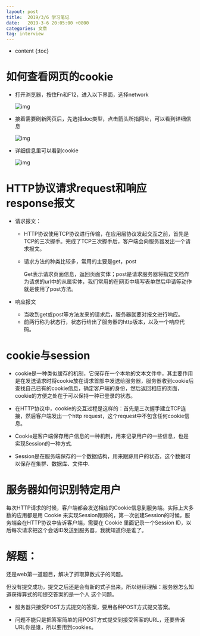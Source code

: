 ```yaml
---
layout: post
title:  2019/3/6 学习笔记
date:   2019-3-6 20:05:00 +0800
categories: 文章
tag: interview
---
```


* content
{:toc}
# 如何查看网页的cookie

- 打开浏览器，按住Fn和F12，进入以下界面，选择network

  ![img](https://wxt.sinaimg.cn/thumb300/0066mMjily1g0swb4gaicj30fo08laa6.jpg?tags=%5B%5D)

- 接着需要刷新网页后，先选择doc类型，点击箭头所指网址，可以看到详细信息

  ![img](https://wxt.sinaimg.cn/thumb300/0066mMjily1g0swb4ffamj30f505j0ss.jpg?tags=%5B%5D)

- 详细信息里可以看到cookie

  ![img](https://wxt.sinaimg.cn/thumb300/0066mMjily1g0swb4frk4j30fh04ga9z.jpg?tags=%5B%5D)

# HTTP协议请求request和响应response报文

- 请求报文：

  -  HTTP协议使用TCP协议进行传输，在应用层协议发起交互之前，首先是TCP的三次握手。完成了TCP三次握手后，客户端会向服务器发出一个请求报文。

  - 请求方法的种类比较多，常用的主要是get，post

    Get表示请求页面信息，返回页面实体；post是请求服务器将指定文档作为请求的url中的从属实体，我们常用的在网页中填写表单然后申请等动作就是使用了post方法。

- 响应报文

  - 当收到get或post等方法发来的请求后，服务器就要对报文进行响应。
  - 前两行称为状态行，状态行给出了服务器的http版本，以及一个响应代码。

# cookie与session

- cookie是一种类似缓存的机制，它保存在一个本地的文本文件中，其主要作用是在发送请求时将cookie放在请求首部中发送给服务器，服务器收到cookie后查找自己已有的cookie信息，确定客户端的身份，然后返回相应的页面，cookie的方便之处在于可以保持一种已登录的状态。

- 在HTTP协议中，cookie的交互过程是这样的：首先是三次握手建立TCP连接，然后客户端发出一个http request，这个request中不包含任何cookie信息。
- Cookie是客户端保存用户信息的一种机制，用来记录用户的一些信息，也是实现Session的一种方式.
- Session是在服务端保存的一个数据结构，用来跟踪用户的状态，这个数据可以保存在集群、数据库、文件中.



# 服务器如何识别特定用户

每次HTTP请求的时候，客户端都会发送相应的Cookie信息到服务端。实际上大多数的应用都是用 Cookie 来实现Session跟踪的，第一次创建Session的时候，服务端会在HTTP协议中告诉客户端，需要在 Cookie 里面记录一个Session ID，以后每次请求把这个会话ID发送到服务器，我就知道你是谁了。

# 解题：

还是web第一道题目，解决了抓取算数式子的问题。

但没有提交成功，提交之后还是会有新的式子出来。所以继续理解：服务器怎么知道获得算式的和提交答案的是一个人 这个问题。

- 服务器只接受POST方式提交的答案，要用各种POST方式提交答案。

- 问题不能只是把答案简单的用POST方式提交到接受答案的URL，还要告诉URL你是谁，所以要用到cookies。

